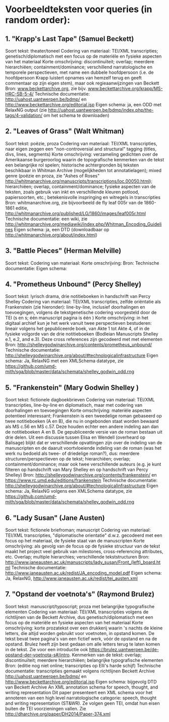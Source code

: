 # Voorbeeldteksten voor queries (in random order):

## 1. "Krapp's Last Tape" (Samuel Beckett)
Soort tekst: theater/toneel
Codering van materiaal: TEI/XML transcripties; genetisch/diplomatisch met een focus op de materiële en fysieke aspecten van het materiaal
Korte omschrijving: discontinuïteit; overlap; meerdere hierarchiëen; containment/dominance; verschillend narratologische en temporele perspectieven, met name een dubbele hoofdpersoon (i.e. de hoofdpersoon Krapp luistert opnames van hemzelf terug en geeft commentaar op zijn eigen stem), maar ook regieaanwijzingen van Beckett
Bron: www.beckettarchive.org, zie bijv. www.beckettarchive.org/krapp/MS-HRC-SB-5-4/
Technische documentatie: http://uahost.uantwerpen.be/bdmp/ en http://www.beckettarchive.org/editorial.jsp
Eigen schema: ja, een ODD met RelaxNG output (zie http://uahost.uantwerpen.be/bdmp/index.php/the-tags/4-validation/ om het schema te downloaden)

## 2. "Leaves of Grass" (Walt Whitman)
Soort tekst: poëzie, proza
Codering van materiaal: TEI/XML transcripties, naar eigen zeggen een "non-controversial and structural" tagging (titles, divs, lines, segments)
Korte omschrijving: verzameling gedichten over de Amerikaanse burgeroorlog waarin de topografische kenmerken van de tekst een belangrijke rol spelen; historische achtergronden bij teksten beschikbaar in Whitman Archive (mogelijkheden tot annotatielagen); mixed genre (poëzie en proza, zie "Ashes of Roses" http://whitmanarchive.org/manuscripts/transcriptions/loc.00050.html); hierarchiëen; overlap, containment/dominance; fysieke aspecten van de teksten, zoals gebruik van inkt en verschillende kleuren potlood, papiersoorten, etc.; betekenisvolle inspringing en witregels in transcripties
Bron: whitmanarchive.org, zie bijvoorbeeld de fly leaf 005r van de 1860-1861 editie, http://whitmanarchive.org/published/LG/1860/images/leaf005r.html
Technische documentatie: een wiki, zie http://whitmanarchive.org/mediawiki/index.php/Whitman_Encoding_Guidelines
Eigen schema: ja, een DTD (downloadbaar op http://whitmanarchive.org/about/index.html)

## 3. "Battle Pieces" (Herman Melville)
Soort tekst: 
Codering van materiaal:
Korte omschrijving:
Bron:
Technische documentatie:
Eigen schema:

## 4. "Prometheus Unbound" (Percy Shelley)
Soort tekst: lyrisch drama, drie notitieboeken in handschrift van Percy Shelley
Codering van materiaal: TEI/XML transcripties, zelfde oriëntatie als Frankenstein (zie hieronder): line-by-line, inclusief doorhalingen en toevoegingen, volgens de tekstgenetische codering voorgesteld door de TEI (<surface>s en <zone>s; één manuscript pagina is één <surface>) 
Korte omschrijving: in het digitaal archief kun je het werk vanuit twee perspectieven bestuderen: lineair volgens het gepubliceerde boek, van Akte 1 tot Akte 4, of in de fysieke volgorde van de drie notitieboeken (Bodleian Manuscripts Shelley e.1, e.2, and e.3). Deze cross references zijn gecodeerd met met <anchor> elementen
Bron: http://shelleygodwinarchive.org/contents/prometheus_unbound/
Technische documentatie: http://shelleygodwinarchive.org/about/#technologicalinfrastructure
Eigen schema: Ja, RelaxNG met een XMLSchema datatype, zie https://github.com/umd-mith/sga/blob/master/data/schemata/shelley_godwin_odd.rng

## 5. "Frankenstein" (Mary Godwin Shelley )
Soort tekst: fictionele dagboekbrieven
Codering van materiaal: TEI/XML transcripties, line-by-line en diplomatisch, maar met codering van doorhalingen en toevoegingen
Korte omschrijving: materiële aspecten potentieel interessant; Frankenstein is een tweedelige roman gebaseerd op twee notitieboeken (A en B), die nu in ongebonden staat worden bewaard als MS c.56 en MS c.57. Deze houden echter een andere indeling aan dan de notitieboeken A en B. De gepubliceerde versie van de roman bestaan uit drie delen. Uit een discussie tussen Elisa en Wendell (overheard op Balisage) blijkt dat er verschillende opvattingen zijn over de indeling van de manuscripten en de daaruit voortvloeiende indeling van de roman (was het werk nu bedoeld als twee- of driedelige roman?), dus: meerdere structuren/perspectieven op de tekst; hierarchiëen; overlap; containment/dominance; maar ook twee verschillende auteurs (e.g. je kunt filteren op handschrift van Mary Shelley en op handschrift van Percy Shelley)
Bron: http://shelleygodwinarchive.org/contents/frankenstein/ en https://www.rc.umd.edu/editions/frankenstein
Technische documentatie: http://shelleygodwinarchive.org/about/#technologicalinfrastructure
Eigen schema: Ja, RelaxNG volgens een XMLSchema datatype, zie https://github.com/umd-mith/sga/blob/master/data/schemata/shelley_godwin_odd.rng

## 6. "Lady Susan" (Jane Austen)
Soort tekst: fictionele briefroman; manuscript
Codering van materiaal: TEI/XML transcripties, "diplomatische orientatie" d.w.z. gecodeerd met een focus op het materiaal, de fysieke staat van de manuscripten
Korte omschrijving: als gevolg van de focus op de fysieke structuur van de tekst maakt het project veel gebruik van milestones, cross-referencing attributes, etc. Overlap; multiple hierarchies; verschillende tekststructuren 
Bron: http://www.janeausten.ac.uk/manuscripts/lady_susan/Front_(left)_board.html
Technische documentatie: http://www.janeausten.ac.uk/redist/JA_encoding_model.pdf
Eigen schema: Ja, RelaxNG, http://www.janeausten.ac.uk/redist/tei_austen.xml

## 7. "Opstand der voetnota's" (Raymond Brulez)
Soort tekst: manuscript/typoscript; proza met belangrijke typografische elementen
Codering van materiaal: TEI/XML transcripties volgens de richtlijnen van de Beckett Archive, dus genetisch/diplomatisch met een focus op de materiële en fysieke aspecten van het materiaal
Korte omschrijving: korte prozatekst over een drukkerij waarin 's nachts de kleine letters, die altijd worden gebruikt voor voetnoten, in opstand komen. De tekst bevat twee pagina's van een fictief werk, vóór de opstand en na de opstand. Brulez heeft zijn best gedaan om alle letters terug te laten komen in de tekst. Zie voor een introductie ook https://brulez.uantwerpen.be/de-opstand-der-voetnota-s#/intro. Kenmerken van de tekst: overlap; discontinuïteit; meerdere hierarchiëen; belangrijke typografische elementen
Bron: (editie nog niet online; transcripties op Elli's harde schijf)
Technische documentatie: transcripties gemaakt volgens richtlijnen Beckett Archive http://uahost.uantwerpen.be/bdmp/ en http://www.beckettarchive.org/editorial.jsp
Eigen schema: bijgevolg DTD van Beckett Archive
An XML annotation schema for speech, thought, and writing representation
Dit paper presenteert een XML schema voor het annoteren van een high level narratologische categorie: speech, thought and writing representation (ST&WR). Ze volgen geen TEI, omdat hun eisen buiten de TEI voorzieningen vallen. Zie http://dharchive.org/paper/DH2014/Paper-374.xml